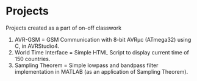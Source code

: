 # Projects
Projects created as a part of on-off classwork

1. AVR-GSM = GSM Communication with 8-bit AVRµc (ATmega32) using C, in AVRStudio4.
2. World Time Interface = Simple HTML Script to display current time of 150 countries.
3. Sampling Theorem = Simple lowpass and bandpass filter implementation in MATLAB (as an application of Sampling Theorem). 
